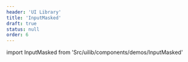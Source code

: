 ```yaml
---
header: 'UI Library'
title: 'InputMasked'
draft: true
status: null
order: 6
---
```


<!--
  ATTENTION: This file is auto generated by using "makeDemosFactory".
  Do not change the content!
-->

import InputMasked from 'Src/uilib/components/demos/InputMasked'

<InputMasked />
